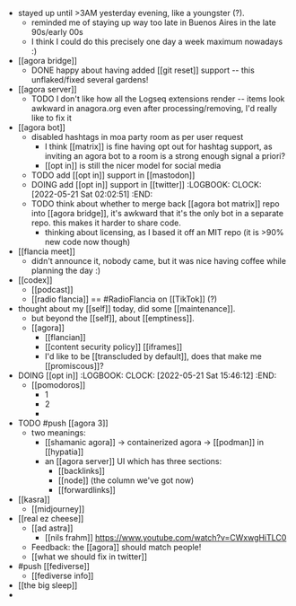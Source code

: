 - stayed up until >3AM yesterday evening, like a youngster (?).
	- reminded me of staying up way too late in Buenos Aires in the late 90s/early 00s
	- I think I could do this precisely one day a week maximum nowadays :)
- [[agora bridge]]
	- DONE happy about having added [[git reset]] support -- this unflaked/fixed several gardens!
- [[agora server]]
	- TODO I don't like how all the Logseq extensions render -- items look awkward in anagora.org even after processing/removing, I'd really like to fix it
- [[agora bot]]
	- disabled hashtags in moa party room as per user request
		- I think [[matrix]] is fine having opt out for hashtag support, as inviting an agora bot to a room is a strong enough signal a priori?
		- [[opt in]] is still the nicer model for social media
	- TODO add [[opt in]] support in [[mastodon]]
	- DOING add [[opt in]] support in [[twitter]]
	  :LOGBOOK:
	  CLOCK: [2022-05-21 Sat 02:02:51]
	  :END:
	- TODO think about whether to merge back [[agora bot matrix]] repo into [[agora bridge]], it's awkward that it's the only bot in a separate repo. this makes it harder to share code.
		- thinking about licensing, as I based it off an MIT repo (it is >90% new code now though)
- [[flancia meet]]
	- didn't announce it, nobody came, but it was nice having coffee while planning the day :)
- [[codex]]
	- [[podcast]]
	- [[radio flancia]] == #RadioFlancia on [[TikTok]] (?)
- thought about my [[self]] today, did some [[maintenance]].
	- but beyond the [[self]], about [[emptiness]].
	- [[agora]]
		- [[flancian]]
		- [[content security policy]] [[iframes]]
		- I'd like to be [[transcluded by default]], does that make me [[promiscous]]?
- DOING [[opt in]]
  :LOGBOOK:
  CLOCK: [2022-05-21 Sat 15:46:12]
  :END:
	- [[pomodoros]]
		- 1
		- 2
		-
- TODO #push [[agora 3]]
	- two meanings:
		- [[shamanic agora]] -> containerized agora -> [[podman]] in [[hypatia]]
		- an [[agora server]] UI which has three sections:
			- [[backlinks]]
			- [[node]] (the column we've got now)
			- [[forwardlinks]]
- [[kasra]]
	- [[midjourney]]
- [[real ez cheese]]
	- [[ad astra]]
		- [[nils frahm]] https://www.youtube.com/watch?v=CWxwgHiTLC0
	- Feedback: the [[agora]] should match people!
	- [[what we should fix in twitter]]
- #push [[fediverse]]
	- [[fediverse info]]
- [[the big sleep]]
-